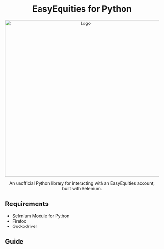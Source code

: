 <h1 align="center">EasyEquities for Python</h1>

<p align="center">
  <img width="512" src="https://github.com/lohanjs/images/blob/main/EasyEquities.png?raw=true" alt="Logo">
</p>

<p align="center">An unofficial Python library for interacting with an EasyEquities account, built with Selenium.</p>

## Requirements
- Selenium Module for Python
- Firefox
- Geckodriver

## Guide
